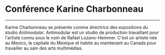 # Conférence Karine Charbonneau
---

Karine Charbonneau se présente comme directrice des expositions du studio *Antimodular*. Antimodular est un studio de production travaillant pour l'artiste connu sous le nom de Rafael Lozano-Hemmer. C'est un artiste née au Mexico, la capitale du Mexique et habite au maintenant au Canada pour travailler au sain des arts multimédias.
